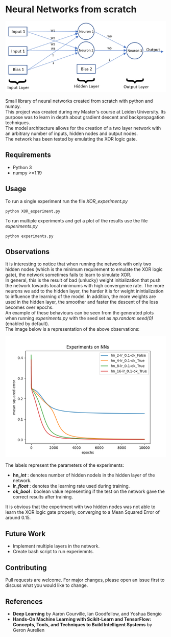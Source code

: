 # Neural Networks from scratch
![Screenshot](net.png) <br/><br/>
Small library of neural networks created from scratch with python and numpy. <br/>
This project was created during my Master's course at Leiden University. Its purpose was to learn in depth about gradient descent and backpropagation techniques. <br/>
The model architecture allows for the creation of a two layer network with an arbitrary number of inputs, hidden nodes and output nodes.<br/>
The network has been tested by emulating the XOR logic gate.


## Requirements
<ul>
  <li>Python 3</li>
  <li>numpy >=1.19</li>
</ul>


## Usage
To run a single experiment run the file *XOR_experiment.py*
``` 
python XOR_experiment.py
```

To run multiple experiments and get a plot of the results use the file *experiments.py*
``` 
python experiments.py
```

## Observations
It is interesting to notice that when running the network with only two hidden nodes (which is the minimum requirement to emulate the XOR logic gate), the network sometimes fails to learn to simulate XOR. <br/>
In general, this is the result of bad (unlucky) weight initialization that push the network towards local minimums with high convergence rate. The more neurons we add to the hidden layer, the harder it is for weight inintialization to influence the learning of the model. In addition, the more weights are used in the hidden layer, the smoother and faster the descent of the loss becomes over epochs. <br/>
An example of these behaviours can be seen from the generated plots when running *experiments.py* with the seed set as *np.random.seed(0)* (enabled by default).<br/>
The image below is a representation of the above observations:

![Screenshot](results/losses.png)

The labels represent the parameters of the experiments:<br/>
<ul>
  <li><b>hn_<i>int</i></b> : denotes number of hidden nodels in the hidden layer of the network.</li>
  <li><b>lr_<i>float</i></b> : denotes the learning rate used during training. </li>
  <li><b>ok_<i>bool</i></b> : boolean value representing if the test on the network gave the correct results after training.</li>
</ul>

It is obvious that the experiment with two hidden nodes was not able to learn the XOR logic gate properly, converging to a  Mean Squared Error of around 0.15.


## Future Work
- Implement multiple layers in the network.<br/>
- Create bash script to run experiemnts.


## Contributing
Pull requests are welcome. For major changes, please open an issue first to discuss what you would like to change.


## References 
<ul>
  <li><b>Deep Learning</b> by Aaron Courville, Ian Goodfellow, and Yoshua Bengio</li>
  <li><b>Hands-On Machine Learning with Scikit-Learn and TensorFlow: Concepts, Tools, and Techniques to Build Intelligent Systems</b> by Geron Aurelien</li>
</ul>


